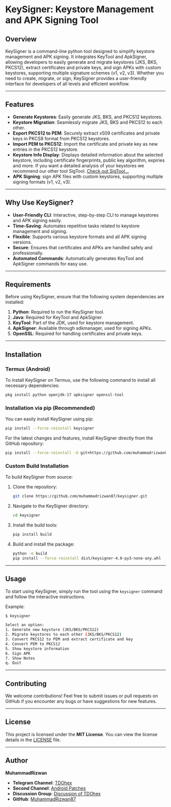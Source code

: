 # KeySigner: Keystore Management and APK Signing Tool

## Overview
KeySigner is a command-line python tool designed to simplify keystore management and APK signing. It integrates KeyTool and ApkSigner, allowing developers to easily generate and migrate keystores (JKS, BKS, PKCS12), extract certificates and private keys, and sign APKs with custom keystores, supporting multiple signature schemes (v1, v2, v3). Whether you need to create, migrate, or sign, KeySigner provides a user-friendly interface for developers of all levels and efficient workflow.

---

## Features

- **Generate Keystores**: Easily generate JKS, BKS, and PKCS12 keystores.
- **Keystore Migration**: Seamlessly migrate JKS, BKS and PKCS12 to each other.
- **Export PKCS12 to PEM**: Securely extract x509 certificates and private keys in PKCS8 format from PKCS12 keystores.
- **Import PEM to PKCS12**: Import the certificate and private key as new entries in the PKCS12 keystore.
- **Keystore Info Display**: Displays detailed information about the selected keystore, including certificate fingerprints, public key algorithm, expiries and more. If you want a detailed analysis of your keystores we recommend our other tool SigTool. [Check out SigTool...](https://github.com/muhammadrizwan87/sigtool)
- **APK Signing**: sign APK files with custom keystores, supporting multiple signing formats (v1, v2, v3).

---

## Why Use KeySigner?

- **User-Friendly CLI**: Interactive, step-by-step CLI to manage keystores and APK signing easily.
- **Time-Saving**: Automates repetitive tasks related to keystore management and signing.
- **Flexible**: Supports various keystore formats and all APK signing versions.
- **Secure**: Ensures that certificates and APKs are handled safely and professionally.
- **Automated Commands**: Automatically generates KeyTool and ApkSigner commands for easy use.

---

## Requirements

Before using KeySigner, ensure that the following system dependencies are installed:

1. **Python**: Required to run the KeySigner tool.
2. **Java**: Required for KeyTool and ApkSigner.
3. **KeyTool**: Part of the JDK, used for keystore management.
4. **ApkSigner**: Available through sdkmanager, used for signing APKs.
5. **OpenSSL**: Required for handling certificates and private keys.

---

## Installation

### Termux (Android)

To install KeySigner on Termux, use the following command to install all necessary dependencies:

```bash
pkg install python openjdk-17 apksigner openssl-tool
```

### Installation via pip (Recommended)

You can easily install KeySigner using pip:

```bash
pip install --force-reinstall keysigner
```

For the latest changes and features, install KeySigner directly from the GitHub repository:

```bash
pip install --force-reinstall -U git+https://github.com/muhammadrizwan87/keysigner.git
```

### Custom Build Installation

To build KeySigner from source:

1. Clone the repository:

    ```bash
    git clone https://github.com/muhammadrizwan87/keysigner.git
    ```

2. Navigate to the KeySigner directory:

    ```bash
    cd keysigner
    ```

3. Install the build tools:

    ```bash
    pip install build
    ```

4. Build and install the package:

    ```bash
    python -m build
    pip install --force-reinstall dist/keysigner-4.0-py3-none-any.whl
    ```

---

## Usage

To start using KeySigner, simply run the tool using the `keysigner` command and follow the interactive instructions.

Example:

```bash
$ keysigner

Select an option:
1. Generate new keystore (JKS/BKS/PKCS12)
2. Migrate keystores to each other (JKS/BKS/PKCS12)
3. Convert PKCS12 to PEM and extract certificate and key
4. Convert PEM to PKCS12
5. Show keystore information
6. Sign APK
7. Show Notes
q. Quit
```

---

## Contributing

We welcome contributions! Feel free to submit issues or pull requests on GitHub if you encounter any bugs or have suggestions for new features.

---

## License

This project is licensed under the **MIT License**. You can view the license details in the [LICENSE](https://github.com/muhammadrizwan87/keysigner/blob/main/LICENSE) file.

---

## Author

**MuhammadRizwan**


- **Telegram Channel**: [TDOhex](https://TDOhex.t.me)
- **Second Channel**: [Android Patches](https://Android_Patches.t.me)
- **Discussion Group**: [Discussion of TDOhex](https://TDOhex_Discussion.t.me)
- **GitHub**: [MuhammadRizwan87](https://github.com/MuhammadRizwan87)